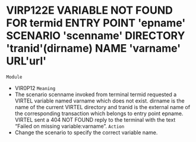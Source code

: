 # VIRP122E VARIABLE NOT FOUND FOR termid ENTRY POINT 'epname' SCENARIO 'scenname' DIRECTORY 'tranid'(dirname) NAME 'varname' URL'url'
`Module`
- VIR0P12
`Meaning`
- The scenario scenname invoked from terminal termid requested a VIRTEL variable named varname which does not exist. dirname is the name of the current VIRTEL directory and tranid is the external name of the corresponding transaction which belongs to entry point epname. VIRTEL sent a 404 NOT FOUND reply to the terminal with the text “Failed on missing variable:varname”.
`Action`
- Change the scenario to specify the correct variable name.
